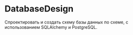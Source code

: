 # DatabaseDesign
Спроектировать и создать схему базы данных по схеме, с использованием SQLAlchemy и PostgreSQL.
